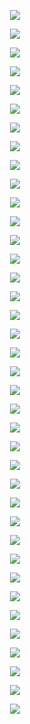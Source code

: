<p align="center"> <img src= 'all_figs/Hyperplanes DGN, Run = 1, Epoch = 0000, Step = 00.png' /> </p>
<p align="center"> <img src= 'all_figs/Hyperplanes DGN, Run = 1, Epoch = 0001, Step = 04.png' /> </p>
<p align="center"> <img src= 'all_figs/Hyperplanes DGN, Run = 1, Epoch = 0001, Step = 08.png' /> </p>
<p align="center"> <img src= 'all_figs/Hyperplanes DGN, Run = 1, Epoch = 0001, Step = 12.png' /> </p>
<p align="center"> <img src= 'all_figs/Hyperplanes DGN, Run = 1, Epoch = 0001, Step = 16.png' /> </p>
<p align="center"> <img src= 'all_figs/Hyperplanes DGN, Run = 1, Epoch = 0002, Step = 04.png' /> </p>
<p align="center"> <img src= 'all_figs/Hyperplanes DGN, Run = 1, Epoch = 0002, Step = 08.png' /> </p>
<p align="center"> <img src= 'all_figs/Hyperplanes DGN, Run = 1, Epoch = 0002, Step = 12.png' /> </p>
<p align="center"> <img src= 'all_figs/Hyperplanes DGN, Run = 1, Epoch = 0002, Step = 16.png' /> </p>
<p align="center"> <img src= 'all_figs/Hyperplanes DGN, Run = 1, Epoch = 0003, Step = 16.png' /> </p>
<p align="center"> <img src= 'all_figs/Hyperplanes DGN, Run = 1, Epoch = 0004, Step = 16.png' /> </p>
<p align="center"> <img src= 'all_figs/Hyperplanes DGN, Run = 1, Epoch = 0005, Step = 16.png' /> </p>
<p align="center"> <img src= 'all_figs/Hyperplanes DGN, Run = 1, Epoch = 0006, Step = 16.png' /> </p>
<p align="center"> <img src= 'all_figs/Hyperplanes DGN, Run = 1, Epoch = 0007, Step = 16.png' /> </p>
<p align="center"> <img src= 'all_figs/Hyperplanes DGN, Run = 1, Epoch = 0008, Step = 16.png' /> </p>
<p align="center"> <img src= 'all_figs/Hyperplanes DGN, Run = 1, Epoch = 0009, Step = 16.png' /> </p>
<p align="center"> <img src= 'all_figs/Hyperplanes DGN, Run = 1, Epoch = 0010, Step = 16.png' /> </p>
<p align="center"> <img src= 'all_figs/Hyperplanes DGN, Run = 1, Epoch = 0020, Step = 16.png' /> </p>
<p align="center"> <img src= 'all_figs/Hyperplanes DGN, Run = 1, Epoch = 0030, Step = 16.png' /> </p>
<p align="center"> <img src= 'all_figs/Hyperplanes DGN, Run = 1, Epoch = 0040, Step = 16.png' /> </p>
<p align="center"> <img src= 'all_figs/Hyperplanes DGN, Run = 1, Epoch = 0050, Step = 16.png' /> </p>
<p align="center"> <img src= 'all_figs/Hyperplanes DGN, Run = 1, Epoch = 0060, Step = 16.png' /> </p>
<p align="center"> <img src= 'all_figs/Hyperplanes DGN, Run = 1, Epoch = 0070, Step = 16.png' /> </p>
<p align="center"> <img src= 'all_figs/Hyperplanes DGN, Run = 1, Epoch = 0080, Step = 16.png' /> </p>
<p align="center"> <img src= 'all_figs/Hyperplanes DGN, Run = 1, Epoch = 0090, Step = 16.png' /> </p>
<p align="center"> <img src= 'all_figs/Hyperplanes DGN, Run = 1, Epoch = 0100, Step = 16.png' /> </p>
<p align="center"> <img src= 'all_figs/Hyperplanes DGN, Run = 1, Epoch = 0200, Step = 16.png' /> </p>
<p align="center"> <img src= 'all_figs/Hyperplanes DGN, Run = 1, Epoch = 0300, Step = 16.png' /> </p>
<p align="center"> <img src= 'all_figs/Hyperplanes DGN, Run = 1, Epoch = 0400, Step = 16.png' /> </p>
<p align="center"> <img src= 'all_figs/Hyperplanes DGN, Run = 1, Epoch = 0500, Step = 16.png' /> </p>
<p align="center"> <img src= 'all_figs/Hyperplanes DGN, Run = 1, Epoch = 0600, Step = 16.png' /> </p>
<p align="center"> <img src= 'all_figs/Hyperplanes DGN, Run = 1, Epoch = 0700, Step = 16.png' /> </p>
<p align="center"> <img src= 'all_figs/Hyperplanes DGN, Run = 1, Epoch = 0800, Step = 16.png' /> </p>
<p align="center"> <img src= 'all_figs/Hyperplanes DGN, Run = 1, Epoch = 0900, Step = 16.png' /> </p>
<p align="center"> <img src= 'all_figs/Hyperplanes DGN, Run = 1, Epoch = 1000, Step = 16.png' /> </p>
<p align="center"> <img src= 'all_figs/Hyperplanes DGN, Run = 1, Epoch = 2000, Step = 16.png' /> </p>
<p align="center"> <img src= 'all_figs/Hyperplanes DGN, Run = 1, Epoch = 3000, Step = 16.png' /> </p>
<p align="center"> <img src= 'all_figs/Hyperplanes DGN, Run = 1, Epoch = 4000, Step = 16.png' /> </p>
